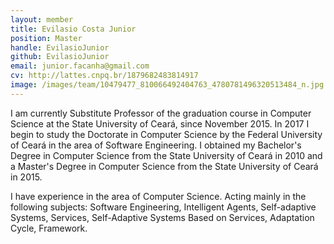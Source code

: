 ```yaml
---
layout: member
title: Evilasio Costa Junior
position: Master
handle: EvilasioJunior
github: EvilasioJunior
email: junior.facanha@gmail.com
cv: http://lattes.cnpq.br/1879682483814917
image: /images/team/10479477_810066492404763_4780781496320513484_n.jpg
---
```


I am currently Substitute Professor of the graduation course in Computer Science at the State University of Ceará, since November 2015. In 2017 I begin to study the Doctorate in Computer Science by the Federal University of Ceará in the area of Software Engineering. I obtained my Bachelor's Degree in Computer Science from the State University of Ceará in 2010 and a Master's Degree in Computer Science from the State University of Ceará in 2015.

I have experience in the area of Computer Science. Acting mainly in the following subjects: Software Engineering, Intelligent Agents, Self-adaptive Systems, Services, Self-Adaptive Systems Based on Services, Adaptation Cycle, Framework.
